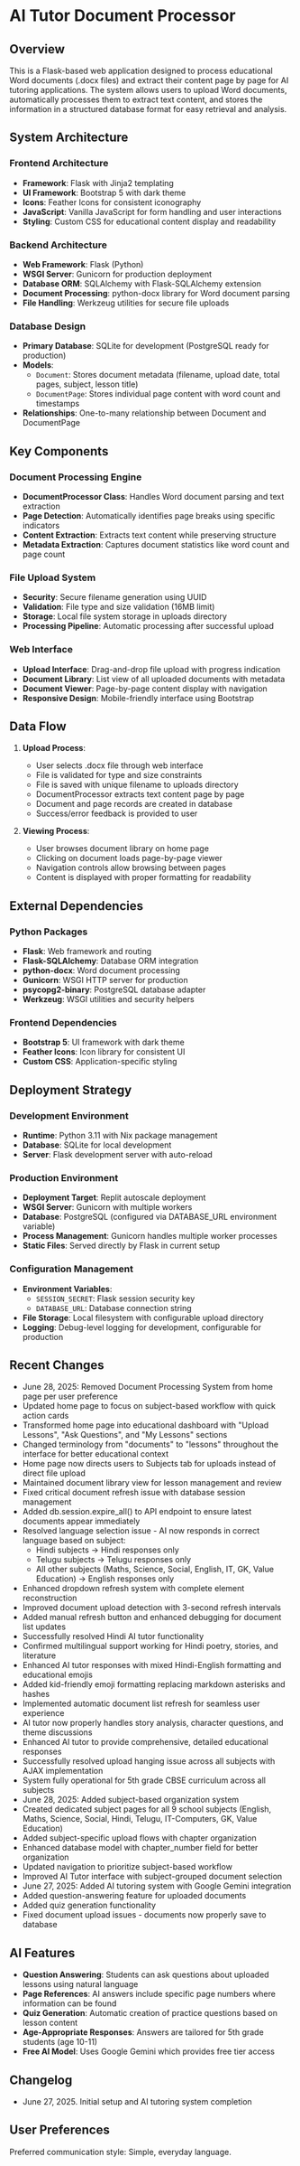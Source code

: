 # AI Tutor Document Processor

## Overview

This is a Flask-based web application designed to process educational Word documents (.docx files) and extract their content page by page for AI tutoring applications. The system allows users to upload Word documents, automatically processes them to extract text content, and stores the information in a structured database format for easy retrieval and analysis.

## System Architecture

### Frontend Architecture
- **Framework**: Flask with Jinja2 templating
- **UI Framework**: Bootstrap 5 with dark theme
- **Icons**: Feather Icons for consistent iconography
- **JavaScript**: Vanilla JavaScript for form handling and user interactions
- **Styling**: Custom CSS for educational content display and readability

### Backend Architecture
- **Web Framework**: Flask (Python)
- **WSGI Server**: Gunicorn for production deployment
- **Database ORM**: SQLAlchemy with Flask-SQLAlchemy extension
- **Document Processing**: python-docx library for Word document parsing
- **File Handling**: Werkzeug utilities for secure file uploads

### Database Design
- **Primary Database**: SQLite for development (PostgreSQL ready for production)
- **Models**:
  - `Document`: Stores document metadata (filename, upload date, total pages, subject, lesson title)
  - `DocumentPage`: Stores individual page content with word count and timestamps
- **Relationships**: One-to-many relationship between Document and DocumentPage

## Key Components

### Document Processing Engine
- **DocumentProcessor Class**: Handles Word document parsing and text extraction
- **Page Detection**: Automatically identifies page breaks using specific indicators
- **Content Extraction**: Extracts text content while preserving structure
- **Metadata Extraction**: Captures document statistics like word count and page count

### File Upload System
- **Security**: Secure filename generation using UUID
- **Validation**: File type and size validation (16MB limit)
- **Storage**: Local file system storage in uploads directory
- **Processing Pipeline**: Automatic processing after successful upload

### Web Interface
- **Upload Interface**: Drag-and-drop file upload with progress indication
- **Document Library**: List view of all uploaded documents with metadata
- **Document Viewer**: Page-by-page content display with navigation
- **Responsive Design**: Mobile-friendly interface using Bootstrap

## Data Flow

1. **Upload Process**:
   - User selects .docx file through web interface
   - File is validated for type and size constraints
   - File is saved with unique filename to uploads directory
   - DocumentProcessor extracts text content page by page
   - Document and page records are created in database
   - Success/error feedback is provided to user

2. **Viewing Process**:
   - User browses document library on home page
   - Clicking on document loads page-by-page viewer
   - Navigation controls allow browsing between pages
   - Content is displayed with proper formatting for readability

## External Dependencies

### Python Packages
- **Flask**: Web framework and routing
- **Flask-SQLAlchemy**: Database ORM integration
- **python-docx**: Word document processing
- **Gunicorn**: WSGI HTTP server for production
- **psycopg2-binary**: PostgreSQL database adapter
- **Werkzeug**: WSGI utilities and security helpers

### Frontend Dependencies
- **Bootstrap 5**: UI framework with dark theme
- **Feather Icons**: Icon library for consistent UI
- **Custom CSS**: Application-specific styling

## Deployment Strategy

### Development Environment
- **Runtime**: Python 3.11 with Nix package management
- **Database**: SQLite for local development
- **Server**: Flask development server with auto-reload

### Production Environment
- **Deployment Target**: Replit autoscale deployment
- **WSGI Server**: Gunicorn with multiple workers
- **Database**: PostgreSQL (configured via DATABASE_URL environment variable)
- **Process Management**: Gunicorn handles multiple worker processes
- **Static Files**: Served directly by Flask in current setup

### Configuration Management
- **Environment Variables**: 
  - `SESSION_SECRET`: Flask session security key
  - `DATABASE_URL`: Database connection string
- **File Storage**: Local filesystem with configurable upload directory
- **Logging**: Debug-level logging for development, configurable for production

## Recent Changes
- June 28, 2025: Removed Document Processing System from home page per user preference
- Updated home page to focus on subject-based workflow with quick action cards
- Transformed home page into educational dashboard with "Upload Lessons", "Ask Questions", and "My Lessons" sections
- Changed terminology from "documents" to "lessons" throughout the interface for better educational context
- Home page now directs users to Subjects tab for uploads instead of direct file upload
- Maintained document library view for lesson management and review
- Fixed critical document refresh issue with database session management
- Added db.session.expire_all() to API endpoint to ensure latest documents appear immediately
- Resolved language selection issue - AI now responds in correct language based on subject:
  * Hindi subjects → Hindi responses only
  * Telugu subjects → Telugu responses only  
  * All other subjects (Maths, Science, Social, English, IT, GK, Value Education) → English responses only
- Enhanced dropdown refresh system with complete element reconstruction
- Improved document upload detection with 3-second refresh intervals
- Added manual refresh button and enhanced debugging for document list updates
- Successfully resolved Hindi AI tutor functionality
- Confirmed multilingual support working for Hindi poetry, stories, and literature
- Enhanced AI tutor responses with mixed Hindi-English formatting and educational emojis
- Added kid-friendly emoji formatting replacing markdown asterisks and hashes  
- Implemented automatic document list refresh for seamless user experience
- AI tutor now properly handles story analysis, character questions, and theme discussions
- Enhanced AI tutor to provide comprehensive, detailed educational responses
- Successfully resolved upload hanging issue across all subjects with AJAX implementation
- System fully operational for 5th grade CBSE curriculum across all subjects
- June 28, 2025: Added subject-based organization system
- Created dedicated subject pages for all 9 school subjects (English, Maths, Science, Social, Hindi, Telugu, IT-Computers, GK, Value Education)
- Added subject-specific upload flows with chapter organization
- Enhanced database model with chapter_number field for better organization
- Updated navigation to prioritize subject-based workflow
- Improved AI Tutor interface with subject-grouped document selection
- June 27, 2025: Added AI tutoring system with Google Gemini integration
- Added question-answering feature for uploaded documents
- Added quiz generation functionality  
- Fixed document upload issues - documents now properly save to database

## AI Features
- **Question Answering**: Students can ask questions about uploaded lessons using natural language
- **Page References**: AI answers include specific page numbers where information can be found
- **Quiz Generation**: Automatic creation of practice questions based on lesson content
- **Age-Appropriate Responses**: Answers are tailored for 5th grade students (age 10-11)
- **Free AI Model**: Uses Google Gemini which provides free tier access

## Changelog
- June 27, 2025. Initial setup and AI tutoring system completion

## User Preferences

Preferred communication style: Simple, everyday language.